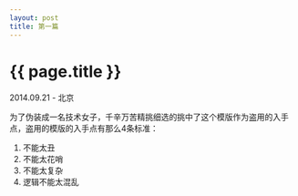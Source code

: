 ```yaml
---
layout: post
title: 第一篇
---
```


{{ page.title }}
================

<p class="meta"> 2014.09.21 - 北京</p>

为了伪装成一名技术女子，千辛万苦精挑细选的挑中了这个模版作为盗用的入手点，盗用的模版的入手点有那么4条标准：  
1. 不能太丑
2. 不能太花哨
3. 不能太复杂
4. 逻辑不能太混乱

